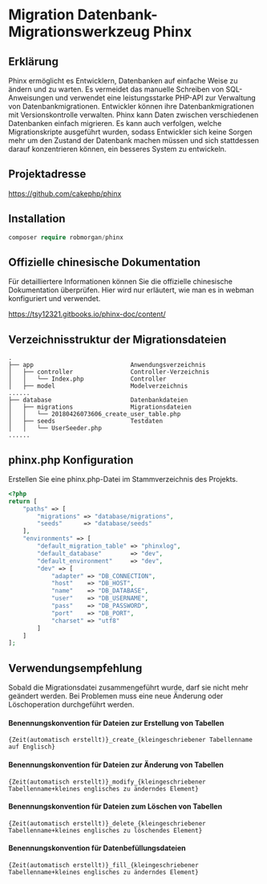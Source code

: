 # Migration Datenbank-Migrationswerkzeug Phinx

## Erklärung

Phinx ermöglicht es Entwicklern, Datenbanken auf einfache Weise zu ändern und zu warten. Es vermeidet das manuelle Schreiben von SQL-Anweisungen und verwendet eine leistungsstarke PHP-API zur Verwaltung von Datenbankmigrationen. Entwickler können ihre Datenbankmigrationen mit Versionskontrolle verwalten. Phinx kann Daten zwischen verschiedenen Datenbanken einfach migrieren. Es kann auch verfolgen, welche Migrationskripte ausgeführt wurden, sodass Entwickler sich keine Sorgen mehr um den Zustand der Datenbank machen müssen und sich stattdessen darauf konzentrieren können, ein besseres System zu entwickeln.

## Projektadresse

https://github.com/cakephp/phinx

## Installation

```php
composer require robmorgan/phinx
```

## Offizielle chinesische Dokumentation

Für detailliertere Informationen können Sie die offizielle chinesische Dokumentation überprüfen. Hier wird nur erläutert, wie man es in webman konfiguriert und verwendet.

https://tsy12321.gitbooks.io/phinx-doc/content/

## Verzeichnisstruktur der Migrationsdateien

```text
.
├── app                           Anwendungsverzeichnis
│   ├── controller                Controller-Verzeichnis
│   │   └── Index.php             Controller
│   ├── model                     Modelverzeichnis
......
├── database                      Datenbankdateien
│   ├── migrations                Migrationsdateien
│   │   └── 20180426073606_create_user_table.php
│   ├── seeds                     Testdaten
│   │   └── UserSeeder.php
......
```

## phinx.php Konfiguration

Erstellen Sie eine phinx.php-Datei im Stammverzeichnis des Projekts.

```php
<?php
return [
    "paths" => [
        "migrations" => "database/migrations",
        "seeds"      => "database/seeds"
    ],
    "environments" => [
        "default_migration_table" => "phinxlog",
        "default_database"        => "dev",
        "default_environment"     => "dev",
        "dev" => [
            "adapter" => "DB_CONNECTION",
            "host"    => "DB_HOST",
            "name"    => "DB_DATABASE",
            "user"    => "DB_USERNAME",
            "pass"    => "DB_PASSWORD",
            "port"    => "DB_PORT",
            "charset" => "utf8"
        ]
    ]
];
```

## Verwendungsempfehlung

Sobald die Migrationsdatei zusammengeführt wurde, darf sie nicht mehr geändert werden. Bei Problemen muss eine neue Änderung oder Löschoperation durchgeführt werden.

#### Benennungskonvention für Dateien zur Erstellung von Tabellen

`{Zeit(automatisch erstellt)}_create_{kleingeschriebener Tabellenname auf Englisch}`

#### Benennungskonvention für Dateien zur Änderung von Tabellen

`{Zeit(automatisch erstellt)}_modify_{kleingeschriebener Tabellenname+kleines englisches zu änderndes Element}`

#### Benennungskonvention für Dateien zum Löschen von Tabellen

`{Zeit(automatisch erstellt)}_delete_{kleingeschriebener Tabellenname+kleines englisches zu löschendes Element}`

#### Benennungskonvention für Datenbefüllungsdateien

`{Zeit(automatisch erstellt)}_fill_{kleingeschriebener Tabellenname+kleines englisches zu änderndes Element}`
